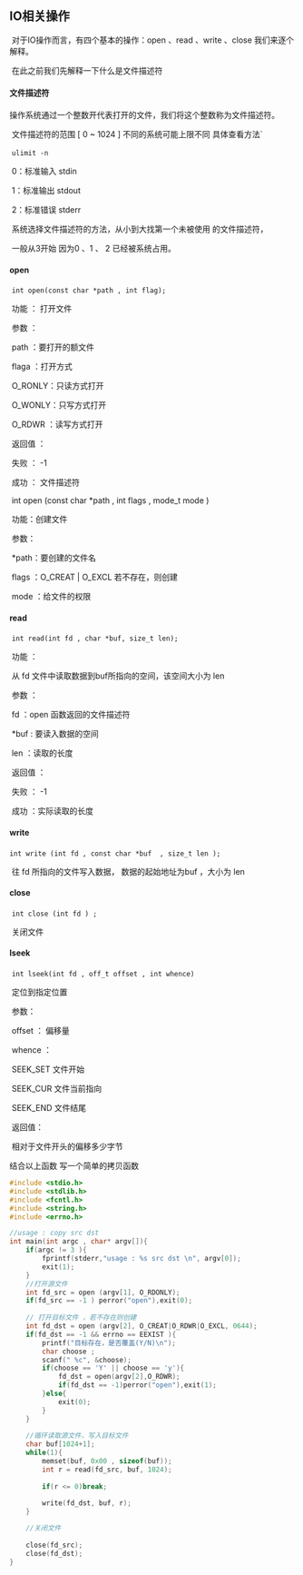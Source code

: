 ## IO相关操作

​	 对于IO操作而言，有四个基本的操作：open  、read 、write 、close  我们来逐个解释。

​	在此之前我们先解释一下什么是文件描述符

#### 文件描述符

​	操作系统通过一个整数开代表打开的文件，我们将这个整数称为文件描述符。

​	文件描述符的范围	[ 0 ~  1024 ]  不同的系统可能上限不同  具体查看方法​	`

​	``` ulimit -n ```

​	0：标准输入  stdin 

​	1：标准输出  stdout 

​	2：标准错误  stderr

​	系统选择文件描述符的方法，从小到大找第一个未被使用 的文件描述符，

​		一般从3开始  因为0 、1 、 2 已经被系统占用。

#### open

​	```int open(const char *path , int flag);```

​	功能 ： 打开文件

​	参数 ：

​		path ：要打开的额文件

​		flaga ：打开方式

​			O_RONLY：只读方式打开

​			O_WONLY：只写方式打开

​			O_RDWR ：读写方式打开

​		返回值 ： 

​			失败  ： -1

​			成功  ：  文件描述符

​	int open (const char *path  , int flags , mode_t mode )

​	功能：创建文件

​	参数：

​		*path：要创建的文件名

​		flags ：O_CREAT | O_EXCL 若不存在，则创建

​		mode ：给文件的权限 		

#### read

​	```int read(int fd , char *buf, size_t len);```	

​	功能 ： 

​		从 fd 文件中读取数据到buf所指向的空间，该空间大小为 len 

​	参数 ：

​		fd  ：open 函数返回的文件描述符

​		*buf  :  要读入数据的空间

​		len  ：读取的长度

​	返回值 ：

​		失败 ： -1

​		成功 ：实际读取的长度

#### write 

​	```int write (int fd , const char *buf  , size_t len );```

​	往 fd  所指向的文件写入数据， 数据的起始地址为buf ，大小为 len 

#### close 

​	```int close (int fd ) ; ```

​	关闭文件

#### lseek

​	```int lseek(int fd , off_t offset , int whence)``` 

​	定位到指定位置

​	参数：

​		offset ： 偏移量

​		whence ：

​			SEEK_SET	文件开始

​			SEEK_CUR	文件当前指向

​			SEEK_END	文件结尾

​	返回值：

​		相对于文件开头的偏移多少字节



结合以上函数 写一个简单的拷贝函数

```c
#include <stdio.h>
#include <stdlib.h>
#include <fcntl.h>
#include <string.h>
#include <errno.h>

//usage : copy src dst
int main(int argc , char* argv[]){
	if(argc != 3 ){
		fprintf(stderr,"usage : %s src dst \n", argv[0]);
		exit(1);
	}
	//打开源文件
	int fd_src = open (argv[1], O_RDONLY);
	if(fd_src == -1 ) perror("open"),exit(0);
	
	// 打开目标文件 ，若不存在则创建
	int fd_dst = open (argv[2], O_CREAT|O_RDWR|O_EXCL, 0644);
	if(fd_dst == -1 && errno == EEXIST ){
		printf("目标存在，是否覆盖(Y/N)\n");
		char choose ;
		scanf(" %c", &choose);
		if(choose == 'Y' || choose == 'y'){
			fd_dst = open(argv[2],O_RDWR);
			if(fd_dst == -1)perror("open"),exit(1);
		}else{
			exit(0);
		}
	}
	
	//循环读取源文件，写入目标文件
	char buf[1024+1];
	while(1){
		memset(buf, 0x00 , sizeof(buf));
		int r = read(fd_src, buf, 1024);
		
		if(r <= 0)break;
		
		write(fd_dst, buf, r);
	}

	//关闭文件
		
	close(fd_src);
	close(fd_dst);
}

```


